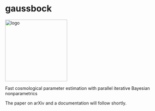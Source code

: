# gaussbock

<img src="/logo.jpg" alt="logo" width="200px"/>

Fast cosmological parameter estimation with parallel iterative Bayesian nonparametrics
 
 The paper on arXiv and a documentation will follow shortly.
